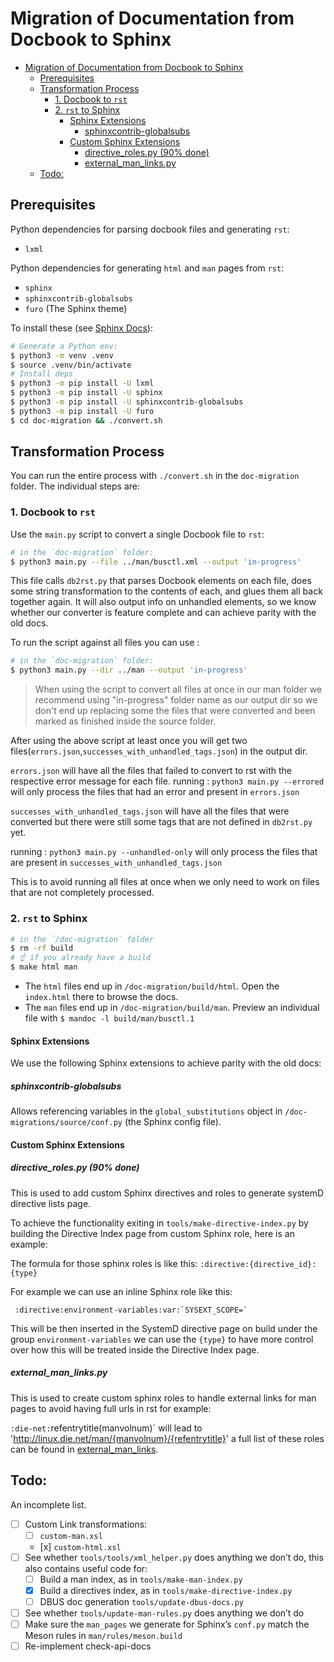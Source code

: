 # Migration of Documentation from Docbook to Sphinx

- [Migration of Documentation from Docbook to Sphinx](#migration-of-documentation-from-docbook-to-sphinx)
  - [Prerequisites](#prerequisites)
  - [Transformation Process](#transformation-process)
    - [1. Docbook to `rst`](#1-docbook-to-rst)
    - [2. `rst` to Sphinx](#2-rst-to-sphinx)
      - [Sphinx Extensions](#sphinx-extensions)
        - [sphinxcontrib-globalsubs](#sphinxcontrib-globalsubs)
      - [Custom Sphinx Extensions](#custom-sphinx-extensions)
        - [directive_roles.py (90% done)](#directive_rolespy-90-done)
        - [external_man_links.py](#external_man_linkspy)
  - [Todo:](#todo)

## Prerequisites

Python dependencies for parsing docbook files and generating `rst`:

- `lxml`

Python dependencies for generating `html` and `man` pages from `rst`:

- `sphinx`
- `sphinxcontrib-globalsubs`
- `furo` (The Sphinx theme)

To install these (see [Sphinx Docs](https://www.sphinx-doc.org/en/master/tutorial/getting-started.html#setting-up-your-project-and-development-environment)):

```sh
# Generate a Python env:
$ python3 -m venv .venv
$ source .venv/bin/activate
# Install deps
$ python3 -m pip install -U lxml
$ python3 -m pip install -U sphinx
$ python3 -m pip install -U sphinxcontrib-globalsubs
$ python3 -m pip install -U furo
$ cd doc-migration && ./convert.sh
```

## Transformation Process

You can run the entire process with `./convert.sh` in the `doc-migration` folder. The individual steps are:

### 1. Docbook to `rst`

Use the `main.py` script to convert a single Docbook file to `rst`:

```sh
# in the `doc-migration` folder:
$ python3 main.py --file ../man/busctl.xml --output 'in-progress'
```

This file calls `db2rst.py` that parses Docbook elements on each file, does some string transformation to the contents of each, and glues them all back together again. It will also output info on unhandled elements, so we know whether our converter is feature complete and can achieve parity with the old docs.

To run the script against all files you can use :

```sh
# in the `doc-migration` folder:
$ python3 main.py --dir ../man --output 'in-progress'
```

> When using the script to convert all files at once in our man folder we recommend using "in-progress" folder name as our output dir so we don't end up replacing some the files that were converted and been marked as finished inside the source folder.

After using the above script at least once you will get two files(`errors.json`,`successes_with_unhandled_tags.json`) in the output dir.

`errors.json` will have all the files that failed to convert to rst with the respective error message for each file.
running : `python3 main.py --errored` will only process the files that had an error and present in `errors.json`

`successes_with_unhandled_tags.json` will have all the files that were converted but there were still some tags that are not defined in `db2rst.py` yet.

running : `python3 main.py --unhandled-only` will only process the files that are present in `successes_with_unhandled_tags.json`

This is to avoid running all files at once when we only need to work on files that are not completely processed.

### 2. `rst` to Sphinx

```sh
# in the `/doc-migration` folder
$ rm -rf build
# ☝️ if you already have a build
$ make html man
```

- The `html` files end up in `/doc-migration/build/html`. Open the `index.html` there to browse the docs.
- The `man` files end up in `/doc-migration/build/man`. Preview an individual file with `$ mandoc -l build/man/busctl.1`

#### Sphinx Extensions

We use the following Sphinx extensions to achieve parity with the old docs:

##### sphinxcontrib-globalsubs

Allows referencing variables in the `global_substitutions` object in `/doc-migrations/source/conf.py` (the Sphinx config file).

#### Custom Sphinx Extensions

##### directive_roles.py (90% done)

This is used to add custom Sphinx directives and roles to generate systemD directive lists page.

To achieve the functionality exiting in `tools/make-directive-index.py` by building the Directive Index page from custom Sphinx role, here is an example:

The formula for those sphinx roles is like this: `:directive:{directive_id}:{type}`

For example we can use an inline Sphinx role like this:

```
 :directive:environment-variables:var:`SYSEXT_SCOPE=`
```

This will be then inserted in the SystemD directive page on build under the group `environment-variables`
we can use the `{type}` to have more control over how this will be treated inside the Directive Index page.

##### external_man_links.py

This is used to create custom sphinx roles to handle external links for man pages to avoid having full urls in rst for example:

`:die-net:`refentrytitle(manvolnum)` will lead to 'http://linux.die.net/man/{manvolnum}/{refentrytitle}'
a full list of these roles can be found in [external_man_links](source/_ext/external_man_links.py).

## Todo:

An incomplete list.

- [ ] Custom Link transformations:
  - [ ] `custom-man.xsl`
  - [x] `custom-html.xsl`
- [ ] See whether `tools/tools/xml_helper.py` does anything we don’t do, this also contains useful code for:
  - [ ] Build a man index, as in `tools/make-man-index.py`
  - [x] Build a directives index, as in `tools/make-directive-index.py`
  - [ ] DBUS doc generation `tools/update-dbus-docs.py`
- [ ] See whether `tools/update-man-rules.py` does anything we don’t do
- [ ] Make sure the `man_pages` we generate for Sphinx’s `conf.py` match the Meson rules in `man/rules/meson.build`
- [ ] Re-implement check-api-docs
